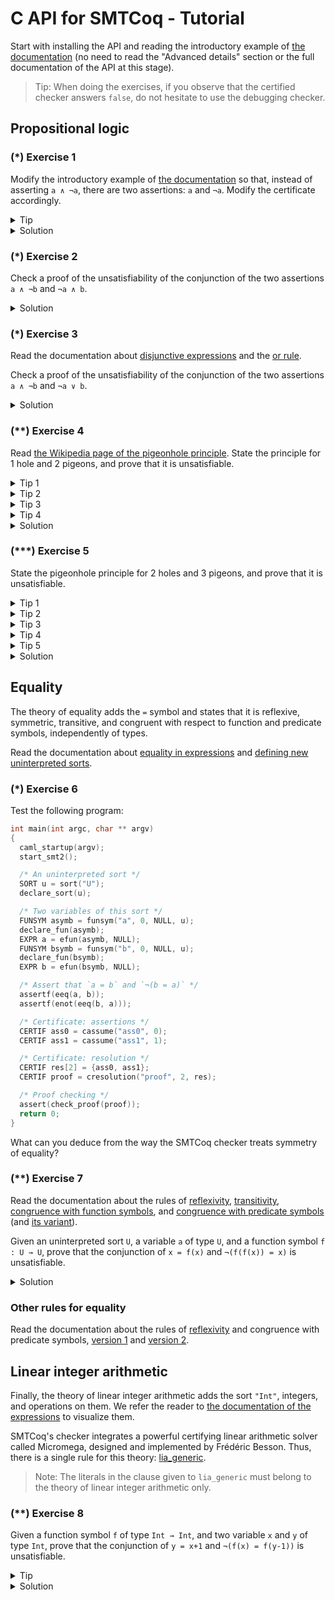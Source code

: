 # C API for SMTCoq - Tutorial
Start with installing the API and reading the introductory example of
[the documentation](capi.md) (no need to read the "Advanced details"
section or the full documentation of the API at this stage).

> Tip:
> When doing the exercises, if you observe that the certified checker
> answers `false`, do not hesitate to use the debugging checker.

## Propositional logic
### (*) Exercise 1
Modify the introductory example of [the documentation](capi.md) so that,
instead of asserting `a ∧ ¬a`, there are two assertions: `a` and `¬a`.
Modify the certificate accordingly.

<details>
<summary>Tip</summary>
<p>Fewer rule kinds are needed for the certificate.</p>
</details>

<details>
<summary>Solution</summary>
<div class="language-c highlighter-rouge"><div class="highlight"><pre class="highlight"><code><span class="kt">int</span> <span class="nf">main</span><span class="p">(</span><span class="kt">int</span> <span class="n">argc</span><span class="p">,</span> <span class="kt">char</span> <span class="o">**</span> <span class="n">argv</span><span class="p">)</span>
<span class="p">{</span>
  <span class="n">caml_startup</span><span class="p">(</span><span class="n">argv</span><span class="p">);</span>
  <span class="n">start_smt2</span><span class="p">();</span>
  <span class="n">FUNSYM</span> <span class="n">asymb</span> <span class="o">=</span> <span class="n">funsym</span><span class="p">(</span><span class="s">"a"</span><span class="p">,</span> <span class="mi">0</span><span class="p">,</span> <span class="nb">NULL</span><span class="p">,</span> <span class="n">sort</span><span class="p">(</span><span class="s">"Bool"</span><span class="p">));</span>
  <span class="n">declare_fun</span><span class="p">(</span><span class="n">asymb</span><span class="p">);</span>
  <span class="n">EXPR</span> <span class="n">a</span> <span class="o">=</span> <span class="n">efun</span><span class="p">(</span><span class="n">asymb</span><span class="p">,</span> <span class="nb">NULL</span><span class="p">);</span>

  <span class="cm">/* Two assertions instead of one */</span>
  <span class="n">assertf</span><span class="p">(</span><span class="n">a</span><span class="p">);</span>
  <span class="n">assertf</span><span class="p">(</span><span class="n">enot</span><span class="p">(</span><span class="n">a</span><span class="p">));</span>

  <span class="cm">/* The two assumptions already prove steps 2 and 3 */</span>
  <span class="n">CERTIF</span> <span class="n">step2</span> <span class="o">=</span> <span class="n">cassume</span><span class="p">(</span><span class="s">"step2"</span><span class="p">,</span> <span class="mi">0</span><span class="p">);</span>   <span class="c1">// Proves the clause `a`</span>
  <span class="n">CERTIF</span> <span class="n">step3</span> <span class="o">=</span> <span class="n">cassume</span><span class="p">(</span><span class="s">"step3"</span><span class="p">,</span> <span class="mi">1</span><span class="p">);</span>   <span class="c1">// Proves the clause `¬a`</span>
  <span class="n">CERTIF</span> <span class="n">clauses</span><span class="p">[</span><span class="mi">2</span><span class="p">]</span> <span class="o">=</span> <span class="p">{</span><span class="n">step2</span><span class="p">,</span> <span class="n">step3</span><span class="p">};</span>
  <span class="n">CERTIF</span> <span class="n">step4</span> <span class="o">=</span> <span class="n">cresolution</span><span class="p">(</span><span class="s">"step4"</span><span class="p">,</span> <span class="mi">2</span><span class="p">,</span> <span class="n">clauses</span><span class="p">);</span>   <span class="c1">// Proves the empty clause</span>
  <span class="n">assert</span><span class="p">(</span><span class="n">check_proof</span><span class="p">(</span><span class="n">step4</span><span class="p">));</span>
  <span class="k">return</span> <span class="mi">0</span><span class="p">;</span>
<span class="p">}</span>
</code></pre></div></div>
</details>

### (*) Exercise 2
Check a proof of the unsatisfiability of the conjunction of the two
assertions `a ∧ ¬b` and `¬a ∧ b`.

<details>
<summary>Solution</summary>
<div class="language-c highlighter-rouge"><div class="highlight"><pre class="highlight"><code><span class="kt">int</span> <span class="nf">main</span><span class="p">(</span><span class="kt">int</span> <span class="n">argc</span><span class="p">,</span> <span class="kt">char</span> <span class="o">**</span> <span class="n">argv</span><span class="p">)</span>
<span class="p">{</span>
  <span class="n">caml_startup</span><span class="p">(</span><span class="n">argv</span><span class="p">);</span>
  <span class="n">start_smt2</span><span class="p">();</span>

  <span class="cm">/* The two variables */</span>
  <span class="n">FUNSYM</span> <span class="n">asymb</span> <span class="o">=</span> <span class="n">funsym</span><span class="p">(</span><span class="s">"a"</span><span class="p">,</span> <span class="mi">0</span><span class="p">,</span> <span class="nb">NULL</span><span class="p">,</span> <span class="n">sort</span><span class="p">(</span><span class="s">"Bool"</span><span class="p">));</span>
  <span class="n">declare_fun</span><span class="p">(</span><span class="n">asymb</span><span class="p">);</span>
  <span class="n">EXPR</span> <span class="n">a</span> <span class="o">=</span> <span class="n">efun</span><span class="p">(</span><span class="n">asymb</span><span class="p">,</span> <span class="nb">NULL</span><span class="p">);</span>
  <span class="n">FUNSYM</span> <span class="n">bsymb</span> <span class="o">=</span> <span class="n">funsym</span><span class="p">(</span><span class="s">"b"</span><span class="p">,</span> <span class="mi">0</span><span class="p">,</span> <span class="nb">NULL</span><span class="p">,</span> <span class="n">sort</span><span class="p">(</span><span class="s">"Bool"</span><span class="p">));</span>
  <span class="n">declare_fun</span><span class="p">(</span><span class="n">bsymb</span><span class="p">);</span>
  <span class="n">EXPR</span> <span class="n">b</span> <span class="o">=</span> <span class="n">efun</span><span class="p">(</span><span class="n">bsymb</span><span class="p">,</span> <span class="nb">NULL</span><span class="p">);</span>

  <span class="cm">/* The two assertions */</span>
  <span class="n">EXPR</span> <span class="n">args1</span><span class="p">[</span><span class="mi">2</span><span class="p">]</span> <span class="o">=</span> <span class="p">{</span><span class="n">a</span><span class="p">,</span> <span class="n">enot</span><span class="p">(</span><span class="n">b</span><span class="p">)};</span>
  <span class="n">assertf</span><span class="p">(</span><span class="n">eand</span><span class="p">(</span><span class="mi">2</span><span class="p">,</span> <span class="n">args1</span><span class="p">));</span>
  <span class="n">EXPR</span> <span class="n">args2</span><span class="p">[</span><span class="mi">2</span><span class="p">]</span> <span class="o">=</span> <span class="p">{</span><span class="n">enot</span><span class="p">(</span><span class="n">a</span><span class="p">),</span> <span class="n">b</span><span class="p">};</span>
  <span class="n">assertf</span><span class="p">(</span><span class="n">eand</span><span class="p">(</span><span class="mi">2</span><span class="p">,</span> <span class="n">args2</span><span class="p">));</span>

  <span class="cm">/* Certificate: assertions */</span>
  <span class="n">CERTIF</span> <span class="n">ass0</span> <span class="o">=</span> <span class="n">cassume</span><span class="p">(</span><span class="s">"ass0"</span><span class="p">,</span> <span class="mi">0</span><span class="p">);</span>
  <span class="n">CERTIF</span> <span class="n">ass1</span> <span class="o">=</span> <span class="n">cassume</span><span class="p">(</span><span class="s">"ass1"</span><span class="p">,</span> <span class="mi">1</span><span class="p">);</span>

  <span class="cm">/* Certificate: only one side of each conjunction is useful */</span>
  <span class="n">CERTIF</span> <span class="n">and0</span> <span class="o">=</span> <span class="n">cand</span><span class="p">(</span><span class="s">"and0"</span><span class="p">,</span> <span class="n">ass0</span><span class="p">,</span> <span class="mi">1</span><span class="p">);</span>
  <span class="n">CERTIF</span> <span class="n">and1</span> <span class="o">=</span> <span class="n">cand</span><span class="p">(</span><span class="s">"and1"</span><span class="p">,</span> <span class="n">ass1</span><span class="p">,</span> <span class="mi">1</span><span class="p">);</span>

  <span class="cm">/* Certificate: resolution */</span>
  <span class="n">CERTIF</span> <span class="n">res</span><span class="p">[</span><span class="mi">2</span><span class="p">]</span> <span class="o">=</span> <span class="p">{</span><span class="n">and0</span><span class="p">,</span> <span class="n">and1</span><span class="p">};</span>
  <span class="n">CERTIF</span> <span class="n">proof</span> <span class="o">=</span> <span class="n">cresolution</span><span class="p">(</span><span class="s">"proof"</span><span class="p">,</span> <span class="mi">2</span><span class="p">,</span> <span class="n">res</span><span class="p">);</span>

  <span class="cm">/* Proof checking */</span>
  <span class="n">assert</span><span class="p">(</span><span class="n">check_proof</span><span class="p">(</span><span class="n">proof</span><span class="p">));</span>
  <span class="k">return</span> <span class="mi">0</span><span class="p">;</span>
<span class="p">}</span>
</code></pre></div></div>
</details>

### (*) Exercise 3
Read the documentation about [disjunctive
expressions](doc/capi/group__expr.html#gab60d6ebf23e56fb0b44f87e8f259fdd6)
and the [or
rule](doc/capi/group__certif.html#gab8056b691f59ebb7bebeff31fb8f267e).

Check a proof of the unsatisfiability of the conjunction of the two
assertions `a ∧ ¬b` and `¬a ∨ b`.

<details>
<summary>Solution</summary>
<div class="language-c highlighter-rouge"><div class="highlight"><pre class="highlight"><code><span class="kt">int</span> <span class="nf">main</span><span class="p">(</span><span class="kt">int</span> <span class="n">argc</span><span class="p">,</span> <span class="kt">char</span> <span class="o">**</span> <span class="n">argv</span><span class="p">)</span>
<span class="p">{</span>
  <span class="n">caml_startup</span><span class="p">(</span><span class="n">argv</span><span class="p">);</span>
  <span class="n">start_smt2</span><span class="p">();</span>

  <span class="cm">/* The two variables */</span>
  <span class="n">FUNSYM</span> <span class="n">asymb</span> <span class="o">=</span> <span class="n">funsym</span><span class="p">(</span><span class="s">"a"</span><span class="p">,</span> <span class="mi">0</span><span class="p">,</span> <span class="nb">NULL</span><span class="p">,</span> <span class="n">sort</span><span class="p">(</span><span class="s">"Bool"</span><span class="p">));</span>
  <span class="n">declare_fun</span><span class="p">(</span><span class="n">asymb</span><span class="p">);</span>
  <span class="n">EXPR</span> <span class="n">a</span> <span class="o">=</span> <span class="n">efun</span><span class="p">(</span><span class="n">asymb</span><span class="p">,</span> <span class="nb">NULL</span><span class="p">);</span>
  <span class="n">FUNSYM</span> <span class="n">bsymb</span> <span class="o">=</span> <span class="n">funsym</span><span class="p">(</span><span class="s">"b"</span><span class="p">,</span> <span class="mi">0</span><span class="p">,</span> <span class="nb">NULL</span><span class="p">,</span> <span class="n">sort</span><span class="p">(</span><span class="s">"Bool"</span><span class="p">));</span>
  <span class="n">declare_fun</span><span class="p">(</span><span class="n">bsymb</span><span class="p">);</span>
  <span class="n">EXPR</span> <span class="n">b</span> <span class="o">=</span> <span class="n">efun</span><span class="p">(</span><span class="n">bsymb</span><span class="p">,</span> <span class="nb">NULL</span><span class="p">);</span>

  <span class="cm">/* The two assertions */</span>
  <span class="n">EXPR</span> <span class="n">args1</span><span class="p">[</span><span class="mi">2</span><span class="p">]</span> <span class="o">=</span> <span class="p">{</span><span class="n">a</span><span class="p">,</span> <span class="n">enot</span><span class="p">(</span><span class="n">b</span><span class="p">)};</span>
  <span class="n">assertf</span><span class="p">(</span><span class="n">eand</span><span class="p">(</span><span class="mi">2</span><span class="p">,</span> <span class="n">args1</span><span class="p">));</span>
  <span class="n">EXPR</span> <span class="n">args2</span><span class="p">[</span><span class="mi">2</span><span class="p">]</span> <span class="o">=</span> <span class="p">{</span><span class="n">enot</span><span class="p">(</span><span class="n">a</span><span class="p">),</span> <span class="n">b</span><span class="p">};</span>
  <span class="n">assertf</span><span class="p">(</span><span class="n">eor</span><span class="p">(</span><span class="mi">2</span><span class="p">,</span> <span class="n">args2</span><span class="p">));</span>

  <span class="cm">/* Certificate: assertions */</span>
  <span class="n">CERTIF</span> <span class="n">ass0</span> <span class="o">=</span> <span class="n">cassume</span><span class="p">(</span><span class="s">"ass0"</span><span class="p">,</span> <span class="mi">0</span><span class="p">);</span>
  <span class="n">CERTIF</span> <span class="n">ass1</span> <span class="o">=</span> <span class="n">cassume</span><span class="p">(</span><span class="s">"ass1"</span><span class="p">,</span> <span class="mi">1</span><span class="p">);</span>

  <span class="cm">/* Certificate: both sides of the conjunction of the first assertion
     are useful */</span>
  <span class="n">CERTIF</span> <span class="n">and0</span> <span class="o">=</span> <span class="n">cand</span><span class="p">(</span><span class="s">"and0"</span><span class="p">,</span> <span class="n">ass0</span><span class="p">,</span> <span class="mi">1</span><span class="p">);</span>
  <span class="n">CERTIF</span> <span class="n">and1</span> <span class="o">=</span> <span class="n">cand</span><span class="p">(</span><span class="s">"and1"</span><span class="p">,</span> <span class="n">ass0</span><span class="p">,</span> <span class="mi">2</span><span class="p">);</span>

  <span class="cm">/* Certificate: decompose the disjunction of the second assertion */</span>
  <span class="n">CERTIF</span> <span class="n">or</span> <span class="o">=</span> <span class="n">cor</span><span class="p">(</span><span class="s">"or"</span><span class="p">,</span> <span class="n">ass1</span><span class="p">);</span>

  <span class="cm">/* Certificate: resolution */</span>
  <span class="n">CERTIF</span> <span class="n">res</span><span class="p">[</span><span class="mi">3</span><span class="p">]</span> <span class="o">=</span> <span class="p">{</span><span class="n">or</span><span class="p">,</span> <span class="n">and0</span><span class="p">,</span> <span class="n">and1</span><span class="p">};</span>
  <span class="n">CERTIF</span> <span class="n">proof</span> <span class="o">=</span> <span class="n">cresolution</span><span class="p">(</span><span class="s">"proof"</span><span class="p">,</span> <span class="mi">3</span><span class="p">,</span> <span class="n">res</span><span class="p">);</span>

  <span class="cm">/* Proof checking */</span>
  <span class="n">assert</span><span class="p">(</span><span class="n">check_proof</span><span class="p">(</span><span class="n">proof</span><span class="p">));</span>
  <span class="k">return</span> <span class="mi">0</span><span class="p">;</span>
<span class="p">}</span>
</code></pre></div></div>
</details>

### (**) Exercise 4
Read [the Wikipedia page of the pigeonhole
principle](https://en.wikipedia.org/wiki/Pigeonhole_principle). State
the principle for 1 hole and 2 pigeons, and prove that it is
unsatisfiable.

<details>
<summary>Tip 1</summary>
<p>One can use 2 Boolean variables: <code class="language-plaintext highlighter-rouge">xi</code> represents the fact that pigeon
<code class="language-plaintext highlighter-rouge">i</code> is in the hole.</p>
</details>

<details>
<summary>Tip 2</summary>
<p>There are two conditions:</p>
<ol>
  <li>every pigeon must be in the hole</li>
  <li>the hole cannot contain two pigeons
</li>
</ol>
</details>

<details>
<summary>Tip 3</summary>
<p>The two conditions can be translated as:</p>
<ol>
  <li><code class="language-plaintext highlighter-rouge">x1</code> and <code class="language-plaintext highlighter-rouge">x2</code> are <code class="language-plaintext highlighter-rouge">true</code></li>
  <li><code class="language-plaintext highlighter-rouge">¬x1 ∨ ¬x2</code> is true
</li>
</ol>
</details>

<details>
<summary>Tip 4</summary>
<p>The proof consists in destroying the disjunction in condition 2, then
resolving with the two conditions 1.
</p>
</details>

<details>
<summary>Solution</summary>
<div class="language-c highlighter-rouge"><div class="highlight"><pre class="highlight"><code><span class="kt">int</span> <span class="nf">main</span><span class="p">(</span><span class="kt">int</span> <span class="n">argc</span><span class="p">,</span> <span class="kt">char</span> <span class="o">**</span> <span class="n">argv</span><span class="p">)</span>
<span class="p">{</span>
  <span class="n">caml_startup</span><span class="p">(</span><span class="n">argv</span><span class="p">);</span>
  <span class="n">start_smt2</span><span class="p">();</span>

  <span class="cm">/* The 2 variables */</span>
  <span class="n">FUNSYM</span> <span class="n">x1symb</span> <span class="o">=</span> <span class="n">funsym</span><span class="p">(</span><span class="s">"x1"</span><span class="p">,</span> <span class="mi">0</span><span class="p">,</span> <span class="nb">NULL</span><span class="p">,</span> <span class="n">sort</span><span class="p">(</span><span class="s">"Bool"</span><span class="p">));</span>
  <span class="n">FUNSYM</span> <span class="n">x2symb</span> <span class="o">=</span> <span class="n">funsym</span><span class="p">(</span><span class="s">"x2"</span><span class="p">,</span> <span class="mi">0</span><span class="p">,</span> <span class="nb">NULL</span><span class="p">,</span> <span class="n">sort</span><span class="p">(</span><span class="s">"Bool"</span><span class="p">));</span>
  <span class="n">declare_fun</span><span class="p">(</span><span class="n">x1symb</span><span class="p">);</span>
  <span class="n">declare_fun</span><span class="p">(</span><span class="n">x2symb</span><span class="p">);</span>
  <span class="n">EXPR</span> <span class="n">x1</span> <span class="o">=</span> <span class="n">efun</span><span class="p">(</span><span class="n">x1symb</span><span class="p">,</span> <span class="nb">NULL</span><span class="p">);</span>
  <span class="n">EXPR</span> <span class="n">x2</span> <span class="o">=</span> <span class="n">efun</span><span class="p">(</span><span class="n">x2symb</span><span class="p">,</span> <span class="nb">NULL</span><span class="p">);</span>

  <span class="cm">/* Every pigeon is in the hole */</span>
  <span class="n">assertf</span><span class="p">(</span><span class="n">x1</span><span class="p">);</span>
  <span class="n">assertf</span><span class="p">(</span><span class="n">x2</span><span class="p">);</span>

  <span class="cm">/* The hole cannot contain more than one pigeon */</span>
  <span class="n">EXPR</span> <span class="n">args</span><span class="p">[</span><span class="mi">2</span><span class="p">]</span> <span class="o">=</span> <span class="p">{</span><span class="n">enot</span><span class="p">(</span><span class="n">x1</span><span class="p">),</span> <span class="n">enot</span><span class="p">(</span><span class="n">x2</span><span class="p">)};</span>
  <span class="n">assertf</span><span class="p">(</span><span class="n">eor</span><span class="p">(</span><span class="mi">2</span><span class="p">,</span> <span class="n">args</span><span class="p">));</span>

  <span class="cm">/* Certif: assertions */</span>
  <span class="n">CERTIF</span> <span class="n">ass0</span> <span class="o">=</span> <span class="n">cassume</span><span class="p">(</span><span class="s">"ass0"</span><span class="p">,</span> <span class="mi">0</span><span class="p">);</span>
  <span class="n">CERTIF</span> <span class="n">ass1</span> <span class="o">=</span> <span class="n">cassume</span><span class="p">(</span><span class="s">"ass1"</span><span class="p">,</span> <span class="mi">1</span><span class="p">);</span>
  <span class="n">CERTIF</span> <span class="n">ass2</span> <span class="o">=</span> <span class="n">cassume</span><span class="p">(</span><span class="s">"ass2"</span><span class="p">,</span> <span class="mi">2</span><span class="p">);</span>

  <span class="cm">/* Certif: or rule */</span>
  <span class="n">CERTIF</span> <span class="n">or</span> <span class="o">=</span> <span class="n">cor</span><span class="p">(</span><span class="s">"or"</span><span class="p">,</span> <span class="n">ass2</span><span class="p">);</span>

  <span class="cm">/* Certif: resolution */</span>
  <span class="n">CERTIF</span> <span class="n">res</span><span class="p">[</span><span class="mi">3</span><span class="p">]</span> <span class="o">=</span> <span class="p">{</span><span class="n">or</span><span class="p">,</span> <span class="n">ass0</span><span class="p">,</span> <span class="n">ass1</span><span class="p">};</span>
  <span class="n">CERTIF</span> <span class="n">proof</span> <span class="o">=</span> <span class="n">cresolution</span><span class="p">(</span><span class="s">"proof"</span><span class="p">,</span> <span class="mi">3</span><span class="p">,</span> <span class="n">res</span><span class="p">);</span>

  <span class="cm">/* Check the proof */</span>
  <span class="n">assert</span><span class="p">(</span><span class="n">check_proof</span><span class="p">(</span><span class="n">proof</span><span class="p">));</span>
  <span class="k">return</span> <span class="mi">0</span><span class="p">;</span>
<span class="p">}</span>
</code></pre></div></div>
</details>

### (***) Exercise 5
State the pigeonhole principle for 2 holes and 3 pigeons, and prove that
it is unsatisfiable.

<details>
<summary>Tip 1</summary>
<p>Again, one can use 6 Boolean variables: <code class="language-plaintext highlighter-rouge">xij</code> represents the fact that
pigeon <code class="language-plaintext highlighter-rouge">i</code> is in hole <code class="language-plaintext highlighter-rouge">j</code>. The conditions are similar to Exercise 4.
</p>
</details>

<details>
<summary>Tip 2</summary>
<p>First prove that pigeon 1 is in hole 1.</p>
</details>

<details>
<summary>Tip 3</summary>
<p>Then deduce that pigeon 2 cannot be in hole 1, and that pigeon 3 cannot
be in hole 1.
</p>
</details>

<details>
<summary>Tip 4</summary>
<p>Then deduce that pigeon 2 must be in hole 2, and that pigeon 3 must also
be in hole 2. Conclude.
</p>
</details>

<details>
<summary>Tip 5</summary>
<p>Do not forget to break <code class="language-plaintext highlighter-rouge">or</code>s first.
</p>
</details>

<details>
<summary>Solution</summary>
<div class="language-c highlighter-rouge"><div class="highlight"><pre class="highlight"><code><span class="kt">int</span> <span class="nf">main</span><span class="p">(</span><span class="kt">int</span> <span class="n">argc</span><span class="p">,</span> <span class="kt">char</span> <span class="o">**</span> <span class="n">argv</span><span class="p">)</span>
<span class="p">{</span>
  <span class="n">caml_startup</span><span class="p">(</span><span class="n">argv</span><span class="p">);</span>
  <span class="n">start_smt2</span><span class="p">();</span>

  <span class="cm">/* The 6 variables */</span>
  <span class="n">FUNSYM</span> <span class="n">x11symb</span> <span class="o">=</span> <span class="n">funsym</span><span class="p">(</span><span class="s">"x11"</span><span class="p">,</span> <span class="mi">0</span><span class="p">,</span> <span class="nb">NULL</span><span class="p">,</span> <span class="n">sort</span><span class="p">(</span><span class="s">"Bool"</span><span class="p">));</span>
  <span class="n">FUNSYM</span> <span class="n">x12symb</span> <span class="o">=</span> <span class="n">funsym</span><span class="p">(</span><span class="s">"x12"</span><span class="p">,</span> <span class="mi">0</span><span class="p">,</span> <span class="nb">NULL</span><span class="p">,</span> <span class="n">sort</span><span class="p">(</span><span class="s">"Bool"</span><span class="p">));</span>
  <span class="n">FUNSYM</span> <span class="n">x21symb</span> <span class="o">=</span> <span class="n">funsym</span><span class="p">(</span><span class="s">"x21"</span><span class="p">,</span> <span class="mi">0</span><span class="p">,</span> <span class="nb">NULL</span><span class="p">,</span> <span class="n">sort</span><span class="p">(</span><span class="s">"Bool"</span><span class="p">));</span>
  <span class="n">FUNSYM</span> <span class="n">x22symb</span> <span class="o">=</span> <span class="n">funsym</span><span class="p">(</span><span class="s">"x22"</span><span class="p">,</span> <span class="mi">0</span><span class="p">,</span> <span class="nb">NULL</span><span class="p">,</span> <span class="n">sort</span><span class="p">(</span><span class="s">"Bool"</span><span class="p">));</span>
  <span class="n">FUNSYM</span> <span class="n">x31symb</span> <span class="o">=</span> <span class="n">funsym</span><span class="p">(</span><span class="s">"x31"</span><span class="p">,</span> <span class="mi">0</span><span class="p">,</span> <span class="nb">NULL</span><span class="p">,</span> <span class="n">sort</span><span class="p">(</span><span class="s">"Bool"</span><span class="p">));</span>
  <span class="n">FUNSYM</span> <span class="n">x32symb</span> <span class="o">=</span> <span class="n">funsym</span><span class="p">(</span><span class="s">"x32"</span><span class="p">,</span> <span class="mi">0</span><span class="p">,</span> <span class="nb">NULL</span><span class="p">,</span> <span class="n">sort</span><span class="p">(</span><span class="s">"Bool"</span><span class="p">));</span>
  <span class="n">declare_fun</span><span class="p">(</span><span class="n">x11symb</span><span class="p">);</span>
  <span class="n">declare_fun</span><span class="p">(</span><span class="n">x12symb</span><span class="p">);</span>
  <span class="n">declare_fun</span><span class="p">(</span><span class="n">x21symb</span><span class="p">);</span>
  <span class="n">declare_fun</span><span class="p">(</span><span class="n">x22symb</span><span class="p">);</span>
  <span class="n">declare_fun</span><span class="p">(</span><span class="n">x31symb</span><span class="p">);</span>
  <span class="n">declare_fun</span><span class="p">(</span><span class="n">x32symb</span><span class="p">);</span>
  <span class="n">EXPR</span> <span class="n">x11</span> <span class="o">=</span> <span class="n">efun</span><span class="p">(</span><span class="n">x11symb</span><span class="p">,</span> <span class="nb">NULL</span><span class="p">);</span>
  <span class="n">EXPR</span> <span class="n">x12</span> <span class="o">=</span> <span class="n">efun</span><span class="p">(</span><span class="n">x12symb</span><span class="p">,</span> <span class="nb">NULL</span><span class="p">);</span>
  <span class="n">EXPR</span> <span class="n">x21</span> <span class="o">=</span> <span class="n">efun</span><span class="p">(</span><span class="n">x21symb</span><span class="p">,</span> <span class="nb">NULL</span><span class="p">);</span>
  <span class="n">EXPR</span> <span class="n">x22</span> <span class="o">=</span> <span class="n">efun</span><span class="p">(</span><span class="n">x22symb</span><span class="p">,</span> <span class="nb">NULL</span><span class="p">);</span>
  <span class="n">EXPR</span> <span class="n">x31</span> <span class="o">=</span> <span class="n">efun</span><span class="p">(</span><span class="n">x31symb</span><span class="p">,</span> <span class="nb">NULL</span><span class="p">);</span>
  <span class="n">EXPR</span> <span class="n">x32</span> <span class="o">=</span> <span class="n">efun</span><span class="p">(</span><span class="n">x32symb</span><span class="p">,</span> <span class="nb">NULL</span><span class="p">);</span>

  <span class="cm">/* Every pigeon is in a hole */</span>
  <span class="n">EXPR</span> <span class="n">p1</span><span class="p">[</span><span class="mi">2</span><span class="p">]</span> <span class="o">=</span> <span class="p">{</span><span class="n">x11</span><span class="p">,</span> <span class="n">x12</span><span class="p">};</span>
  <span class="n">assertf</span><span class="p">(</span><span class="n">eor</span><span class="p">(</span><span class="mi">2</span><span class="p">,</span> <span class="n">p1</span><span class="p">));</span>
  <span class="n">EXPR</span> <span class="n">p2</span><span class="p">[</span><span class="mi">2</span><span class="p">]</span> <span class="o">=</span> <span class="p">{</span><span class="n">x21</span><span class="p">,</span> <span class="n">x22</span><span class="p">};</span>
  <span class="n">assertf</span><span class="p">(</span><span class="n">eor</span><span class="p">(</span><span class="mi">2</span><span class="p">,</span> <span class="n">p2</span><span class="p">));</span>
  <span class="n">EXPR</span> <span class="n">p3</span><span class="p">[</span><span class="mi">2</span><span class="p">]</span> <span class="o">=</span> <span class="p">{</span><span class="n">x31</span><span class="p">,</span> <span class="n">x32</span><span class="p">};</span>
  <span class="n">assertf</span><span class="p">(</span><span class="n">eor</span><span class="p">(</span><span class="mi">2</span><span class="p">,</span> <span class="n">p3</span><span class="p">));</span>

  <span class="cm">/* A hole cannot contain more than one pigeon */</span>
  <span class="n">EXPR</span> <span class="n">h1</span><span class="p">[</span><span class="mi">2</span><span class="p">]</span> <span class="o">=</span> <span class="p">{</span><span class="n">enot</span><span class="p">(</span><span class="n">x11</span><span class="p">),</span> <span class="n">enot</span><span class="p">(</span><span class="n">x21</span><span class="p">)};</span>
  <span class="n">assertf</span><span class="p">(</span><span class="n">eor</span><span class="p">(</span><span class="mi">2</span><span class="p">,</span> <span class="n">h1</span><span class="p">));</span>
  <span class="n">EXPR</span> <span class="n">h2</span><span class="p">[</span><span class="mi">2</span><span class="p">]</span> <span class="o">=</span> <span class="p">{</span><span class="n">enot</span><span class="p">(</span><span class="n">x11</span><span class="p">),</span> <span class="n">enot</span><span class="p">(</span><span class="n">x31</span><span class="p">)};</span>
  <span class="n">assertf</span><span class="p">(</span><span class="n">eor</span><span class="p">(</span><span class="mi">2</span><span class="p">,</span> <span class="n">h2</span><span class="p">));</span>
  <span class="n">EXPR</span> <span class="n">h3</span><span class="p">[</span><span class="mi">2</span><span class="p">]</span> <span class="o">=</span> <span class="p">{</span><span class="n">enot</span><span class="p">(</span><span class="n">x21</span><span class="p">),</span> <span class="n">enot</span><span class="p">(</span><span class="n">x31</span><span class="p">)};</span>
  <span class="n">assertf</span><span class="p">(</span><span class="n">eor</span><span class="p">(</span><span class="mi">2</span><span class="p">,</span> <span class="n">h3</span><span class="p">));</span>
  <span class="n">EXPR</span> <span class="n">h4</span><span class="p">[</span><span class="mi">2</span><span class="p">]</span> <span class="o">=</span> <span class="p">{</span><span class="n">enot</span><span class="p">(</span><span class="n">x12</span><span class="p">),</span> <span class="n">enot</span><span class="p">(</span><span class="n">x22</span><span class="p">)};</span>
  <span class="n">assertf</span><span class="p">(</span><span class="n">eor</span><span class="p">(</span><span class="mi">2</span><span class="p">,</span> <span class="n">h4</span><span class="p">));</span>
  <span class="n">EXPR</span> <span class="n">h5</span><span class="p">[</span><span class="mi">2</span><span class="p">]</span> <span class="o">=</span> <span class="p">{</span><span class="n">enot</span><span class="p">(</span><span class="n">x12</span><span class="p">),</span> <span class="n">enot</span><span class="p">(</span><span class="n">x32</span><span class="p">)};</span>
  <span class="n">assertf</span><span class="p">(</span><span class="n">eor</span><span class="p">(</span><span class="mi">2</span><span class="p">,</span> <span class="n">h5</span><span class="p">));</span>
  <span class="n">EXPR</span> <span class="n">h6</span><span class="p">[</span><span class="mi">2</span><span class="p">]</span> <span class="o">=</span> <span class="p">{</span><span class="n">enot</span><span class="p">(</span><span class="n">x22</span><span class="p">),</span> <span class="n">enot</span><span class="p">(</span><span class="n">x32</span><span class="p">)};</span>
  <span class="n">assertf</span><span class="p">(</span><span class="n">eor</span><span class="p">(</span><span class="mi">2</span><span class="p">,</span> <span class="n">h6</span><span class="p">));</span>

  <span class="cm">/* Certif: assertions */</span>
  <span class="n">CERTIF</span> <span class="n">ass0</span> <span class="o">=</span> <span class="n">cassume</span><span class="p">(</span><span class="s">"ass0"</span><span class="p">,</span> <span class="mi">0</span><span class="p">);</span>
  <span class="n">CERTIF</span> <span class="n">ass1</span> <span class="o">=</span> <span class="n">cassume</span><span class="p">(</span><span class="s">"ass1"</span><span class="p">,</span> <span class="mi">1</span><span class="p">);</span>
  <span class="n">CERTIF</span> <span class="n">ass2</span> <span class="o">=</span> <span class="n">cassume</span><span class="p">(</span><span class="s">"ass2"</span><span class="p">,</span> <span class="mi">2</span><span class="p">);</span>
  <span class="n">CERTIF</span> <span class="n">ass3</span> <span class="o">=</span> <span class="n">cassume</span><span class="p">(</span><span class="s">"ass3"</span><span class="p">,</span> <span class="mi">3</span><span class="p">);</span>
  <span class="n">CERTIF</span> <span class="n">ass4</span> <span class="o">=</span> <span class="n">cassume</span><span class="p">(</span><span class="s">"ass4"</span><span class="p">,</span> <span class="mi">4</span><span class="p">);</span>
  <span class="n">CERTIF</span> <span class="n">ass5</span> <span class="o">=</span> <span class="n">cassume</span><span class="p">(</span><span class="s">"ass5"</span><span class="p">,</span> <span class="mi">5</span><span class="p">);</span>
  <span class="n">CERTIF</span> <span class="n">ass6</span> <span class="o">=</span> <span class="n">cassume</span><span class="p">(</span><span class="s">"ass6"</span><span class="p">,</span> <span class="mi">6</span><span class="p">);</span>
  <span class="n">CERTIF</span> <span class="n">ass7</span> <span class="o">=</span> <span class="n">cassume</span><span class="p">(</span><span class="s">"ass7"</span><span class="p">,</span> <span class="mi">7</span><span class="p">);</span>
  <span class="n">CERTIF</span> <span class="n">ass8</span> <span class="o">=</span> <span class="n">cassume</span><span class="p">(</span><span class="s">"ass8"</span><span class="p">,</span> <span class="mi">8</span><span class="p">);</span>

  <span class="cm">/* Certif: or rules */</span>
  <span class="n">CERTIF</span> <span class="n">or0</span> <span class="o">=</span> <span class="n">cor</span><span class="p">(</span><span class="s">"or0"</span><span class="p">,</span> <span class="n">ass0</span><span class="p">);</span>
  <span class="n">CERTIF</span> <span class="n">or1</span> <span class="o">=</span> <span class="n">cor</span><span class="p">(</span><span class="s">"or1"</span><span class="p">,</span> <span class="n">ass1</span><span class="p">);</span>
  <span class="n">CERTIF</span> <span class="n">or2</span> <span class="o">=</span> <span class="n">cor</span><span class="p">(</span><span class="s">"or2"</span><span class="p">,</span> <span class="n">ass2</span><span class="p">);</span>
  <span class="n">CERTIF</span> <span class="n">or3</span> <span class="o">=</span> <span class="n">cor</span><span class="p">(</span><span class="s">"or3"</span><span class="p">,</span> <span class="n">ass3</span><span class="p">);</span>
  <span class="n">CERTIF</span> <span class="n">or4</span> <span class="o">=</span> <span class="n">cor</span><span class="p">(</span><span class="s">"or4"</span><span class="p">,</span> <span class="n">ass4</span><span class="p">);</span>
  <span class="n">CERTIF</span> <span class="n">or5</span> <span class="o">=</span> <span class="n">cor</span><span class="p">(</span><span class="s">"or5"</span><span class="p">,</span> <span class="n">ass5</span><span class="p">);</span>
  <span class="n">CERTIF</span> <span class="n">or6</span> <span class="o">=</span> <span class="n">cor</span><span class="p">(</span><span class="s">"or6"</span><span class="p">,</span> <span class="n">ass6</span><span class="p">);</span>
  <span class="n">CERTIF</span> <span class="n">or7</span> <span class="o">=</span> <span class="n">cor</span><span class="p">(</span><span class="s">"or7"</span><span class="p">,</span> <span class="n">ass7</span><span class="p">);</span>
  <span class="n">CERTIF</span> <span class="n">or8</span> <span class="o">=</span> <span class="n">cor</span><span class="p">(</span><span class="s">"or8"</span><span class="p">,</span> <span class="n">ass8</span><span class="p">);</span>

  <span class="cm">/* Certif: prove that pigeon 1 is in hole 1 */</span>
  <span class="n">CERTIF</span> <span class="n">res1</span><span class="p">[</span><span class="mi">4</span><span class="p">]</span> <span class="o">=</span> <span class="p">{</span><span class="n">or0</span><span class="p">,</span> <span class="n">or6</span><span class="p">,</span> <span class="n">or1</span><span class="p">,</span> <span class="n">or5</span><span class="p">};</span>
  <span class="n">CERTIF</span> <span class="n">reso1</span> <span class="o">=</span> <span class="n">cresolution</span><span class="p">(</span><span class="s">"reso1"</span><span class="p">,</span> <span class="mi">4</span><span class="p">,</span> <span class="n">res1</span><span class="p">);</span>
  <span class="n">CERTIF</span> <span class="n">res2</span><span class="p">[</span><span class="mi">4</span><span class="p">]</span> <span class="o">=</span> <span class="p">{</span><span class="n">or0</span><span class="p">,</span> <span class="n">or7</span><span class="p">,</span> <span class="n">or2</span><span class="p">,</span> <span class="n">reso1</span><span class="p">};</span>
  <span class="n">CERTIF</span> <span class="n">reso2</span> <span class="o">=</span> <span class="n">cresolution</span><span class="p">(</span><span class="s">"reso2"</span><span class="p">,</span> <span class="mi">4</span><span class="p">,</span> <span class="n">res2</span><span class="p">);</span>

  <span class="cm">/* Certif: deduce that pigeon 2 cannot be in hole 1, and that pigeon 3
     cannot be in hole 1 */</span>
  <span class="n">CERTIF</span> <span class="n">res3</span><span class="p">[</span><span class="mi">2</span><span class="p">]</span> <span class="o">=</span> <span class="p">{</span><span class="n">reso2</span><span class="p">,</span> <span class="n">or3</span><span class="p">};</span>
  <span class="n">CERTIF</span> <span class="n">reso3</span> <span class="o">=</span> <span class="n">cresolution</span><span class="p">(</span><span class="s">"reso3"</span><span class="p">,</span> <span class="mi">2</span><span class="p">,</span> <span class="n">res3</span><span class="p">);</span>
  <span class="n">CERTIF</span> <span class="n">res4</span><span class="p">[</span><span class="mi">2</span><span class="p">]</span> <span class="o">=</span> <span class="p">{</span><span class="n">reso2</span><span class="p">,</span> <span class="n">or4</span><span class="p">};</span>
  <span class="n">CERTIF</span> <span class="n">reso4</span> <span class="o">=</span> <span class="n">cresolution</span><span class="p">(</span><span class="s">"reso4"</span><span class="p">,</span> <span class="mi">2</span><span class="p">,</span> <span class="n">res4</span><span class="p">);</span>

  <span class="cm">/* Certif: deduce that pigeon 2 must be in hole 2, and that pigeon 3
     must also be in hole 2 */</span>
  <span class="n">CERTIF</span> <span class="n">res5</span><span class="p">[</span><span class="mi">2</span><span class="p">]</span> <span class="o">=</span> <span class="p">{</span><span class="n">reso3</span><span class="p">,</span> <span class="n">or1</span><span class="p">};</span>
  <span class="n">CERTIF</span> <span class="n">reso5</span> <span class="o">=</span> <span class="n">cresolution</span><span class="p">(</span><span class="s">"reso5"</span><span class="p">,</span> <span class="mi">2</span><span class="p">,</span> <span class="n">res5</span><span class="p">);</span>
  <span class="n">CERTIF</span> <span class="n">res6</span><span class="p">[</span><span class="mi">2</span><span class="p">]</span> <span class="o">=</span> <span class="p">{</span><span class="n">reso4</span><span class="p">,</span> <span class="n">or2</span><span class="p">};</span>
  <span class="n">CERTIF</span> <span class="n">reso6</span> <span class="o">=</span> <span class="n">cresolution</span><span class="p">(</span><span class="s">"reso6"</span><span class="p">,</span> <span class="mi">2</span><span class="p">,</span> <span class="n">res6</span><span class="p">);</span>

  <span class="cm">/* Conclude */</span>
  <span class="n">CERTIF</span> <span class="n">resp</span><span class="p">[</span><span class="mi">3</span><span class="p">]</span> <span class="o">=</span> <span class="p">{</span><span class="n">or8</span><span class="p">,</span> <span class="n">reso5</span><span class="p">,</span> <span class="n">reso6</span><span class="p">};</span>
  <span class="n">CERTIF</span> <span class="n">proof</span> <span class="o">=</span> <span class="n">cresolution</span><span class="p">(</span><span class="s">"proof"</span><span class="p">,</span> <span class="mi">3</span><span class="p">,</span> <span class="n">resp</span><span class="p">);</span>

  <span class="n">assert</span><span class="p">(</span><span class="n">check_proof</span><span class="p">(</span><span class="n">proof</span><span class="p">));</span>
  <span class="k">return</span> <span class="mi">0</span><span class="p">;</span>
<span class="p">}</span>
</code></pre></div></div>
</details>

## Equality
The theory of equality adds the `=` symbol and states that it is
reflexive, symmetric, transitive, and congruent with respect to function
and predicate symbols, independently of types.

Read the documentation about [equality in
expressions](doc/capi/group__expr.html#ga5b4c571a6e7d5e2dd5df2f3b460ec264)
and [defining new uninterpreted sorts](doc/capi/group__sort.html).

### (*) Exercise 6
Test the following program:
```c
int main(int argc, char ** argv)
{
  caml_startup(argv);
  start_smt2();

  /* An uninterpreted sort */
  SORT u = sort("U");
  declare_sort(u);

  /* Two variables of this sort */
  FUNSYM asymb = funsym("a", 0, NULL, u);
  declare_fun(asymb);
  EXPR a = efun(asymb, NULL);
  FUNSYM bsymb = funsym("b", 0, NULL, u);
  declare_fun(bsymb);
  EXPR b = efun(bsymb, NULL);

  /* Assert that `a = b` and `¬(b = a)` */
  assertf(eeq(a, b));
  assertf(enot(eeq(b, a)));

  /* Certificate: assertions */
  CERTIF ass0 = cassume("ass0", 0);
  CERTIF ass1 = cassume("ass1", 1);

  /* Certificate: resolution */
  CERTIF res[2] = {ass0, ass1};
  CERTIF proof = cresolution("proof", 2, res);

  /* Proof checking */
  assert(check_proof(proof));
  return 0;
}
```
What can you deduce from the way the SMTCoq checker treats symmetry of equality?

### (**) Exercise 7
Read the documentation about the rules of
[reflexivity](doc/capi/group__certif.html#ga70b095e9d0b3f1a384694a5153229dc8),
[transitivity](doc/capi/group__certif.html#ga5c6d6243a1007746561fd3ae87cdbb63),
[congruence with function
symbols](doc/capi/group__certif.html#ga2c9d482c3108dcba2e531bc5f3176dbe),
and [congruence with predicate
symbols](doc/capi/group__certif.html#gad473e91564e6a49236df6addab232e1a)
(and [its
variant](doc/capi/group__certif.html#ga305676154055af2d9bf830a5b7b543b3)).

Given an uninterpreted sort `U`, a variable `a` of type `U`, and a
function symbol `f : U → U`, prove that the conjunction of `x = f(x)`
and `¬(f(f(x)) = x)` is unsatisfiable.

<details>
<summary>Solution</summary>
<div class="language-c highlighter-rouge"><div class="highlight"><pre class="highlight"><code><span class="kt">int</span> <span class="nf">main</span><span class="p">(</span><span class="kt">int</span> <span class="n">argc</span><span class="p">,</span> <span class="kt">char</span> <span class="o">**</span> <span class="n">argv</span><span class="p">)</span>
<span class="p">{</span>
  <span class="n">caml_startup</span><span class="p">(</span><span class="n">argv</span><span class="p">);</span>
  <span class="n">start_smt2</span><span class="p">();</span>

  <span class="cm">/* The uninterpreted sort */</span>
  <span class="n">SORT</span> <span class="n">u</span> <span class="o">=</span> <span class="n">sort</span><span class="p">(</span><span class="s">"U"</span><span class="p">);</span>
  <span class="n">declare_sort</span><span class="p">(</span><span class="n">u</span><span class="p">);</span>

  <span class="cm">/* A variable of this sort */</span>
  <span class="n">FUNSYM</span> <span class="n">asymb</span> <span class="o">=</span> <span class="n">funsym</span><span class="p">(</span><span class="s">"a"</span><span class="p">,</span> <span class="mi">0</span><span class="p">,</span> <span class="nb">NULL</span><span class="p">,</span> <span class="n">u</span><span class="p">);</span>
  <span class="n">declare_fun</span><span class="p">(</span><span class="n">asymb</span><span class="p">);</span>
  <span class="n">EXPR</span> <span class="n">a</span> <span class="o">=</span> <span class="n">efun</span><span class="p">(</span><span class="n">asymb</span><span class="p">,</span> <span class="nb">NULL</span><span class="p">);</span>

  <span class="cm">/* A function symbol of type U → U */</span>
  <span class="n">FUNSYM</span> <span class="n">fsymb</span> <span class="o">=</span> <span class="n">funsym</span><span class="p">(</span><span class="s">"f"</span><span class="p">,</span> <span class="mi">1</span><span class="p">,</span> <span class="o">&amp;</span><span class="n">u</span><span class="p">,</span> <span class="n">u</span><span class="p">);</span>
  <span class="n">declare_fun</span><span class="p">(</span><span class="n">fsymb</span><span class="p">);</span>
  <span class="n">EXPR</span> <span class="n">fa</span> <span class="o">=</span> <span class="n">efun</span><span class="p">(</span><span class="n">fsymb</span><span class="p">,</span> <span class="o">&amp;</span><span class="n">a</span><span class="p">);</span>
  <span class="n">EXPR</span> <span class="n">ffa</span> <span class="o">=</span> <span class="n">efun</span><span class="p">(</span><span class="n">fsymb</span><span class="p">,</span> <span class="o">&amp;</span><span class="n">fa</span><span class="p">);</span>

  <span class="cm">/* The two assertions */</span>
  <span class="n">assertf</span><span class="p">(</span><span class="n">eeq</span><span class="p">(</span><span class="n">a</span><span class="p">,</span> <span class="n">fa</span><span class="p">));</span>
  <span class="n">assertf</span><span class="p">(</span><span class="n">enot</span><span class="p">(</span><span class="n">eeq</span><span class="p">(</span><span class="n">ffa</span><span class="p">,</span> <span class="n">a</span><span class="p">)));</span>

  <span class="cm">/* Certificate: assertions */</span>
  <span class="n">CERTIF</span> <span class="n">ass0</span> <span class="o">=</span> <span class="n">cassume</span><span class="p">(</span><span class="s">"ass0"</span><span class="p">,</span> <span class="mi">0</span><span class="p">);</span>
  <span class="n">CERTIF</span> <span class="n">ass1</span> <span class="o">=</span> <span class="n">cassume</span><span class="p">(</span><span class="s">"ass1"</span><span class="p">,</span> <span class="mi">1</span><span class="p">);</span>

  <span class="cm">/* Certificate: congruence */</span>
  <span class="n">EXPR</span> <span class="n">clause</span><span class="p">[</span><span class="mi">2</span><span class="p">]</span> <span class="o">=</span> <span class="p">{</span><span class="n">enot</span><span class="p">(</span><span class="n">eeq</span><span class="p">(</span><span class="n">a</span><span class="p">,</span> <span class="n">fa</span><span class="p">)),</span> <span class="n">eeq</span><span class="p">(</span><span class="n">fa</span><span class="p">,</span> <span class="n">ffa</span><span class="p">)};</span>
  <span class="n">CERTIF</span> <span class="n">congr</span> <span class="o">=</span> <span class="n">ceq_congruent</span><span class="p">(</span><span class="s">"congr"</span><span class="p">,</span> <span class="mi">2</span><span class="p">,</span> <span class="n">clause</span><span class="p">);</span>

  <span class="cm">/* Certificate: transitivity */</span>
  <span class="n">EXPR</span> <span class="n">es</span><span class="p">[</span><span class="mi">3</span><span class="p">]</span> <span class="o">=</span> <span class="p">{</span><span class="n">a</span><span class="p">,</span> <span class="n">fa</span><span class="p">,</span> <span class="n">ffa</span><span class="p">};</span>
  <span class="n">CERTIF</span> <span class="n">trans</span> <span class="o">=</span> <span class="n">ceq_transitive</span><span class="p">(</span><span class="s">"trans"</span><span class="p">,</span> <span class="mi">3</span><span class="p">,</span> <span class="n">es</span><span class="p">);</span>

  <span class="cm">/* Certificate: resolution */</span>
  <span class="n">CERTIF</span> <span class="n">res</span><span class="p">[</span><span class="mi">4</span><span class="p">]</span> <span class="o">=</span> <span class="p">{</span><span class="n">congr</span><span class="p">,</span> <span class="n">trans</span><span class="p">,</span> <span class="n">ass0</span><span class="p">,</span> <span class="n">ass1</span><span class="p">};</span>
  <span class="n">CERTIF</span> <span class="n">proof</span> <span class="o">=</span> <span class="n">cresolution</span><span class="p">(</span><span class="s">"proof"</span><span class="p">,</span> <span class="mi">4</span><span class="p">,</span> <span class="n">res</span><span class="p">);</span>

  <span class="cm">/* Proof checking */</span>
  <span class="n">assert</span><span class="p">(</span><span class="n">check_proof</span><span class="p">(</span><span class="n">proof</span><span class="p">));</span>
  <span class="k">return</span> <span class="mi">0</span><span class="p">;</span>
<span class="p">}</span>
</code></pre></div></div>
</details>

### Other rules for equality
Read the documentation about the rules of
[reflexivity](doc/capi/group__certif.html#ga70b095e9d0b3f1a384694a5153229dc8)
and congruence with predicate symbols, [version
1](doc/capi/group__certif.html#gad473e91564e6a49236df6addab232e1a) and
[version
2](doc/capi/group__certif.html#ga305676154055af2d9bf830a5b7b543b3).

## Linear integer arithmetic
Finally, the theory of linear integer arithmetic adds the sort `"Int"`,
integers, and operations on them. We refer the reader to [the
documentation of the expressions](doc/capi/group__expr.html) to
visualize them.

SMTCoq's checker integrates a powerful certifying linear arithmetic
solver called Micromega, designed and implemented by Frédéric Besson.
Thus, there is a single rule for this theory:
[lia_generic](doc/capi/group__certif.html#ga438b36ae6d1fa0056aec06c5b4c5d85b).

> Note:
> The literals in the clause given to `lia_generic` must belong to the
> theory of linear integer arithmetic only.

### (**) Exercise 8
Given a function symbol `f` of type `Int → Int`, and two variable `x`
and `y` of type `Int`, prove that the conjunction of `y = x+1` and
`¬(f(x) = f(y-1))` is unsatisfiable.

<details>
<summary>Tip</summary>
<p>Remember that the sort <code class="language-plaintext highlighter-rouge">"Int</code>” is interpreted and can be defined using
<code class="language-plaintext highlighter-rouge">sort("Int")</code>, as presented in <a href="doc/capi/group__sort.html">the documentation about
sorts</a>.
</p>
</details>

<details>
<summary>Solution</summary>
<div class="language-c highlighter-rouge"><div class="highlight"><pre class="highlight"><code><span class="kt">int</span> <span class="nf">main</span><span class="p">(</span><span class="kt">int</span> <span class="n">argc</span><span class="p">,</span> <span class="kt">char</span> <span class="o">**</span> <span class="n">argv</span><span class="p">)</span>
<span class="p">{</span>
  <span class="n">caml_startup</span><span class="p">(</span><span class="n">argv</span><span class="p">);</span>
  <span class="n">start_smt2</span><span class="p">();</span>

  <span class="cm">/* The two variables */</span>
  <span class="n">SORT</span> <span class="n">s</span> <span class="o">=</span> <span class="n">sort</span><span class="p">(</span><span class="s">"Int"</span><span class="p">);</span>
  <span class="n">FUNSYM</span> <span class="n">xsymb</span> <span class="o">=</span> <span class="n">funsym</span><span class="p">(</span><span class="s">"x"</span><span class="p">,</span> <span class="mi">0</span><span class="p">,</span> <span class="nb">NULL</span><span class="p">,</span> <span class="n">s</span><span class="p">);</span>
  <span class="n">declare_fun</span><span class="p">(</span><span class="n">xsymb</span><span class="p">);</span>
  <span class="n">EXPR</span> <span class="n">x</span> <span class="o">=</span> <span class="n">efun</span><span class="p">(</span><span class="n">xsymb</span><span class="p">,</span> <span class="nb">NULL</span><span class="p">);</span>
  <span class="n">FUNSYM</span> <span class="n">ysymb</span> <span class="o">=</span> <span class="n">funsym</span><span class="p">(</span><span class="s">"y"</span><span class="p">,</span> <span class="mi">0</span><span class="p">,</span> <span class="nb">NULL</span><span class="p">,</span> <span class="n">s</span><span class="p">);</span>
  <span class="n">declare_fun</span><span class="p">(</span><span class="n">ysymb</span><span class="p">);</span>
  <span class="n">EXPR</span> <span class="n">y</span> <span class="o">=</span> <span class="n">efun</span><span class="p">(</span><span class="n">ysymb</span><span class="p">,</span> <span class="nb">NULL</span><span class="p">);</span>

  <span class="cm">/* A function symbol of type Int → Int */</span>
  <span class="n">FUNSYM</span> <span class="n">fsymb</span> <span class="o">=</span> <span class="n">funsym</span><span class="p">(</span><span class="s">"f"</span><span class="p">,</span> <span class="mi">1</span><span class="p">,</span> <span class="o">&amp;</span><span class="n">s</span><span class="p">,</span> <span class="n">s</span><span class="p">);</span>
  <span class="n">declare_fun</span><span class="p">(</span><span class="n">fsymb</span><span class="p">);</span>
  <span class="n">EXPR</span> <span class="n">fx</span> <span class="o">=</span> <span class="n">efun</span><span class="p">(</span><span class="n">fsymb</span><span class="p">,</span> <span class="o">&amp;</span><span class="n">x</span><span class="p">);</span>
  <span class="n">EXPR</span> <span class="n">yminone</span> <span class="o">=</span> <span class="n">eminus</span><span class="p">(</span><span class="n">y</span><span class="p">,</span> <span class="n">eint</span><span class="p">(</span><span class="mi">1</span><span class="p">));</span>
  <span class="n">EXPR</span> <span class="n">fyminone</span> <span class="o">=</span> <span class="n">efun</span><span class="p">(</span><span class="n">fsymb</span><span class="p">,</span> <span class="o">&amp;</span><span class="n">yminone</span><span class="p">);</span>

  <span class="cm">/* The two assertions */</span>
  <span class="n">assertf</span><span class="p">(</span><span class="n">eeq</span><span class="p">(</span><span class="n">y</span><span class="p">,</span> <span class="n">eadd</span><span class="p">(</span><span class="n">x</span><span class="p">,</span> <span class="n">eint</span><span class="p">(</span><span class="mi">1</span><span class="p">))));</span>
  <span class="n">assertf</span><span class="p">(</span><span class="n">enot</span><span class="p">(</span><span class="n">eeq</span><span class="p">(</span><span class="n">fx</span><span class="p">,</span> <span class="n">fyminone</span><span class="p">)));</span>

  <span class="cm">/* Certificate: assertions */</span>
  <span class="n">CERTIF</span> <span class="n">ass0</span> <span class="o">=</span> <span class="n">cassume</span><span class="p">(</span><span class="s">"ass0"</span><span class="p">,</span> <span class="mi">0</span><span class="p">);</span>
  <span class="n">CERTIF</span> <span class="n">ass1</span> <span class="o">=</span> <span class="n">cassume</span><span class="p">(</span><span class="s">"ass1"</span><span class="p">,</span> <span class="mi">1</span><span class="p">);</span>

  <span class="cm">/* Certificate: LIA */</span>
  <span class="n">EXPR</span> <span class="n">clauselia</span><span class="p">[</span><span class="mi">2</span><span class="p">]</span> <span class="o">=</span> <span class="p">{</span><span class="n">enot</span><span class="p">(</span><span class="n">eeq</span><span class="p">(</span><span class="n">y</span><span class="p">,</span> <span class="n">eadd</span><span class="p">(</span><span class="n">x</span><span class="p">,</span> <span class="n">eint</span><span class="p">(</span><span class="mi">1</span><span class="p">)))),</span> <span class="n">eeq</span><span class="p">(</span><span class="n">x</span><span class="p">,</span> <span class="n">eminus</span><span class="p">(</span><span class="n">y</span><span class="p">,</span> <span class="n">eint</span><span class="p">(</span><span class="mi">1</span><span class="p">)))};</span>
  <span class="n">CERTIF</span> <span class="n">lia</span> <span class="o">=</span> <span class="n">clia_generic</span><span class="p">(</span><span class="s">"lia"</span><span class="p">,</span> <span class="mi">2</span><span class="p">,</span> <span class="n">clauselia</span><span class="p">);</span>

  <span class="cm">/* Certificate: congruence */</span>
  <span class="n">EXPR</span> <span class="n">clause</span><span class="p">[</span><span class="mi">2</span><span class="p">]</span> <span class="o">=</span> <span class="p">{</span><span class="n">enot</span><span class="p">(</span><span class="n">eeq</span><span class="p">(</span><span class="n">x</span><span class="p">,</span> <span class="n">eminus</span><span class="p">(</span><span class="n">y</span><span class="p">,</span> <span class="n">eint</span><span class="p">(</span><span class="mi">1</span><span class="p">)))),</span> <span class="n">eeq</span><span class="p">(</span><span class="n">fx</span><span class="p">,</span> <span class="n">fyminone</span><span class="p">)};</span>
  <span class="n">CERTIF</span> <span class="n">congr</span> <span class="o">=</span> <span class="n">ceq_congruent</span><span class="p">(</span><span class="s">"congr"</span><span class="p">,</span> <span class="mi">2</span><span class="p">,</span> <span class="n">clause</span><span class="p">);</span>

  <span class="cm">/* Certificate: resolution */</span>
  <span class="n">CERTIF</span> <span class="n">res</span><span class="p">[</span><span class="mi">4</span><span class="p">]</span> <span class="o">=</span> <span class="p">{</span><span class="n">congr</span><span class="p">,</span> <span class="n">lia</span><span class="p">,</span> <span class="n">ass0</span><span class="p">,</span> <span class="n">ass1</span><span class="p">};</span>
  <span class="n">CERTIF</span> <span class="n">proof</span> <span class="o">=</span> <span class="n">cresolution</span><span class="p">(</span><span class="s">"proof"</span><span class="p">,</span> <span class="mi">4</span><span class="p">,</span> <span class="n">res</span><span class="p">);</span>

  <span class="cm">/* Proof checking */</span>
  <span class="n">assert</span><span class="p">(</span><span class="n">check_proof</span><span class="p">(</span><span class="n">proof</span><span class="p">));</span>
  <span class="k">return</span> <span class="mi">0</span><span class="p">;</span>
<span class="p">}</span>
</code></pre></div></div>
</details>
